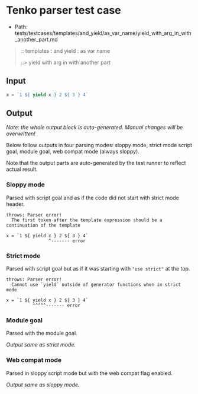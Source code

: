 # Tenko parser test case

- Path: tests/testcases/templates/and_yield/as_var_name/yield_with_arg_in_with_another_part.md

> :: templates : and yield : as var name
>
> ::> yield with arg in with another part

## Input


`````js
x = `1 ${ yield x } 2 ${ 3 } 4`
`````

## Output

_Note: the whole output block is auto-generated. Manual changes will be overwritten!_

Below follow outputs in four parsing modes: sloppy mode, strict mode script goal, module goal, web compat mode (always sloppy).

Note that the output parts are auto-generated by the test runner to reflect actual result.

### Sloppy mode

Parsed with script goal and as if the code did not start with strict mode header.

`````
throws: Parser error!
  The first token after the template expression should be a continuation of the template

x = `1 ${ yield x } 2 ${ 3 } 4`
                ^------- error
`````

### Strict mode

Parsed with script goal but as if it was starting with `"use strict"` at the top.

`````
throws: Parser error!
  Cannot use `yield` outside of generator functions when in strict mode

x = `1 ${ yield x } 2 ${ 3 } 4`
          ^^^^^------- error
`````


### Module goal

Parsed with the module goal.

_Output same as strict mode._

### Web compat mode

Parsed in sloppy script mode but with the web compat flag enabled.

_Output same as sloppy mode._
